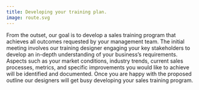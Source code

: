 ```yaml
---
title: Developing your training plan.
image: route.svg
---
```


From the outset, our goal is to develop a sales training program that achieves all outcomes requested by your management team. The initial meeting involves our training designer engaging your key stakeholders to develop an in-depth understanding of your business’s requirements. Aspects such as your market conditions, industry trends, current sales processes, metrics, and specific improvements you would like to achieve will be identified and documented. Once you are happy with the proposed outline our designers will get busy developing your sales training program.

